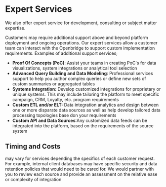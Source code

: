 # Expert Services
We also offer expert service for development, consulting or subject matter expertise.

Customers may require additional support above and beyond platform deployment and ongoing operations.  Our expert services allow a customer team can interact with the Openbridge to support custom implementation requirements.  Examples of additional support services;

* **Proof Of Concepts (PoC)**: Assist your teams in creating PoC's for data visualizations, system integrations or analytical tool selection
* **Advanced Query Building and Data Modeling**: Professional services support to help you author complex queries or define new sets of custom summaries or aggregated tables
* **Systems Integration:** Develop customized integrations for proprietary or unique systems.
This may include tailoring the platform to meet specific campaign, CRM, Loyalty, etc. program requirements
* **Custom ETL and/or ELT:** Data integration analytics and design between one or more disparate data sources as well as help develop tailored data processing topologies base don your requirements
* **Custom API and Data Sources**:Any customized data feeds can be integrated into the platform, based on the requirements of the source system


## Timing and Costs
may vary for services depending the specifics of each customer request. For example, internal client databases may have specific security and data retention policies that would need to be cared for. We would partner with you to review each source and provide an assessment on the relative ease or complexity of integration
